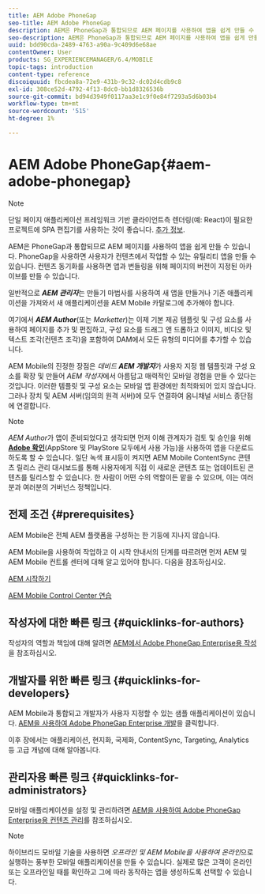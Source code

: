 ```yaml
---
title: AEM Adobe PhoneGap
seo-title: AEM Adobe PhoneGap
description: AEM은 PhoneGap과 통합되므로 AEM 페이지를 사용하여 앱을 쉽게 만들 수 있습니다. Adobe PhoneGap Enterprise를 시작하려면 이 페이지를 따르십시오.
seo-description: AEM은 PhoneGap과 통합되므로 AEM 페이지를 사용하여 앱을 쉽게 만들 수 있습니다. Adobe PhoneGap Enterprise를 시작하려면 이 페이지를 따르십시오.
uuid: bdd90cda-2489-4763-a90a-9c409d6e68ae
contentOwner: User
products: SG_EXPERIENCEMANAGER/6.4/MOBILE
topic-tags: introduction
content-type: reference
discoiquuid: fbcdea8a-72e9-431b-9c32-dc02d4cdb9c8
exl-id: 308ce52d-4792-4f13-8dc0-bb1d8326536b
source-git-commit: bd94d3949f0117aa3e1c9f0e84f7293a5d6b03b4
workflow-type: tm+mt
source-wordcount: '515'
ht-degree: 1%

---
```


# AEM Adobe PhoneGap{#aem-adobe-phonegap}

>[!NOTE]
>
>단일 페이지 애플리케이션 프레임워크 기반 클라이언트측 렌더링(예: React)이 필요한 프로젝트에 SPA 편집기를 사용하는 것이 좋습니다. [추가 정보](/help/sites-developing/spa-overview.md).

AEM은 PhoneGap과 통합되므로 AEM 페이지를 사용하여 앱을 쉽게 만들 수 있습니다. PhoneGap을 사용하면 사용자가 컨텐츠에서 작업할 수 있는 유틸리티 앱을 만들 수 있습니다. 컨텐츠 동기화를 사용하면 앱과 번들링을 위해 페이지의 버전이 지정된 아카이브를 만들 수 있습니다.

일반적으로 ***AEM 관리자***&#x200B;는 만들기 마법사를 사용하여 새 앱을 만들거나 기존 애플리케이션을 가져와서 새 애플리케이션을 AEM Mobile 카탈로그에 추가해야 합니다.

여기에서 ***AEM Author***(또는 *Marketter*)는 이제 기본 제공 템플릿 및 구성 요소를 사용하여 페이지를 추가 및 편집하고, 구성 요소를 드래그 앤 드롭하고 이미지, 비디오 및 텍스트 조각(컨텐츠 조각)을 포함하여 DAM에서 모든 유형의 미디어를 추가할 수 있습니다.

AEM Mobile의 진정한 장점은 *데비드* ***AEM 개발자***&#x200B;가 사용자 지정 웹 템플릿과 구성 요소를 확장 및 만들어 *AEM 작성자*&#x200B;에서 아름답고 매력적인 모바일 경험을 만들 수 있다는 것입니다. 이러한 템플릿 및 구성 요소는 모바일 앱 환경에만 최적화되어 있지 않습니다.그러나 장치 및 AEM 서버(임의의 원격 서버)에 모두 연결하여 옴니채널 서비스 종단점에 연결합니다.

>[!NOTE]
>
>*AEM Author*&#x200B;가 앱이 준비되었다고 생각되면 먼저 이해 관계자가 검토 및 승인을 위해 **[Adobe 확인](/help/mobile/phonegap-mobile-quickstart.md)**(AppStore 및 PlayStore 모두에서 사용 가능)을 사용하여 앱을 다운로드하도록 할 수 있습니다. 일단 녹색 표시등이 켜지면 AEM Mobile ContentSync 콘텐츠 릴리스 관리 대시보드를 통해 사용자에게 직접 이 새로운 콘텐츠 또는 업데이트된 콘텐츠를 릴리스할 수 있습니다. 한 사람이 어떤 수의 역할이든 맡을 수 있으며, 이는 여러분과 여러분의 거버넌스 정책입니다.

## 전제 조건 {#prerequisites}

AEM Mobile은 전체 AEM 플랫폼을 구성하는 한 기둥에 지나지 않습니다.

AEM Mobile을 사용하여 작업하고 이 시작 안내서의 단계를 따르려면 먼저 AEM 및 AEM Mobile 컨트롤 센터에 대해 알고 있어야 합니다. 다음을 참조하십시오.

[AEM 시작하기](/help/sites-deploying/deploy.md)

[AEM Mobile Control Center 연습](/help/mobile/phonegap-authoring-apps.md)

## 작성자에 대한 빠른 링크 {#quicklinks-for-authors}

작성자의 역할과 책임에 대해 알려면 [AEM에서 Adobe PhoneGap Enterprise용 작성](/help/mobile/phonegap.md)을 참조하십시오.

## 개발자를 위한 빠른 링크 {#quicklinks-for-developers}

AEM Mobile과 통합되고 개발자가 사용자 지정할 수 있는 샘플 애플리케이션이 있습니다. [AEM을 사용하여 Adobe PhoneGap Enterprise 개발](/help/mobile/developing-in-phonegap.md)을 클릭합니다.

이후 장에서는 애플리케이션, 현지화, 국제화, ContentSync, Targeting, Analytics 등 고급 개념에 대해 알아봅니다.

## 관리자용 빠른 링크 {#quicklinks-for-administrators}

모바일 애플리케이션을 설정 및 관리하려면 [AEM을 사용하여 Adobe PhoneGap Enterprise용 컨텐츠 관리](/help/mobile/administer-phonegap.md)를 참조하십시오.

>[!NOTE]
>
>하이브리드 모바일 기술을 사용하면 *오프라인 및 AEM Mobile을 사용하여 온라인*&#x200B;으로 실행하는 풍부한 모바일 애플리케이션을 만들 수 있습니다. 실제로 많은 고객이 온라인 또는 오프라인일 때를 확인하고 그에 따라 동작하는 앱을 생성하도록 선택할 수 있습니다.
